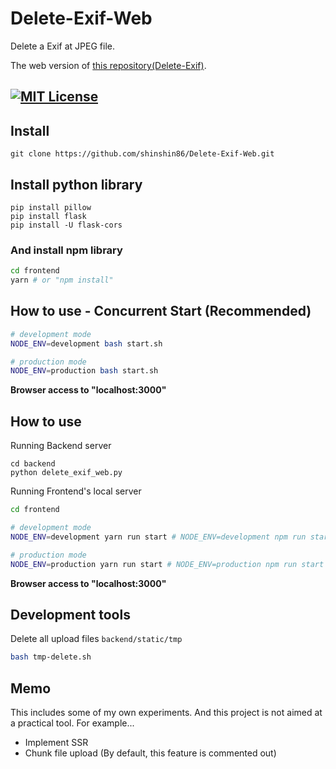 # Delete-Exif-Web
Delete a Exif at JPEG file.

The web version of [this repository(Delete-Exif)](https://github.com/shinshin86/Delete-Exif).


[![MIT License](http://img.shields.io/badge/license-MIT-blue.svg?style=flat)](./LICENSE)
------
## Install

    git clone https://github.com/shinshin86/Delete-Exif-Web.git

## Install python library

	pip install pillow
	pip install flask
	pip install -U flask-cors

### And install npm library

```bash
cd frontend
yarn # or "npm install"
```

## How to use - Concurrent Start (Recommended)

```bash
# development mode
NODE_ENV=development bash start.sh

# production mode
NODE_ENV=production bash start.sh
```

**Browser access to "localhost:3000"**


## How to use

Running Backend server

	cd backend
	python delete_exif_web.py

Running Frontend's local server

```bash
cd frontend

# development mode
NODE_ENV=development yarn run start # NODE_ENV=development npm run start

# production mode
NODE_ENV=production yarn run start # NODE_ENV=production npm run start
```

**Browser access to "localhost:3000"**

## Development tools

Delete all upload files `backend/static/tmp`

```sh
bash tmp-delete.sh
```


## Memo
This includes some of my own experiments.
And this project is not aimed at a practical tool.
For example...

* Implement SSR
* Chunk file upload (By default, this feature is commented out)
